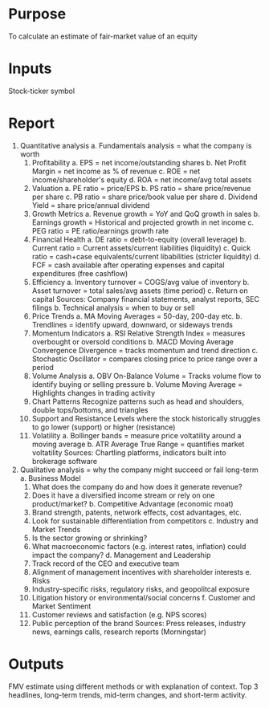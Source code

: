 # Purpose
To calculate an estimate of fair-market value of an equity
# Inputs
Stock-ticker symbol
# Report
1. Quantitative analysis
  a. Fundamentals analysis = what the company is worth
    1. Profitability
       a. EPS = net income/outstanding shares
       b. Net Profit Margin = net income as % of revenue
       c. ROE = net income/shareholder's equity
       d. ROA = net income/avg total assets
    2. Valuation
       a. PE ratio = price/EPS
       b. PS ratio = share price/revenue per share
       c. PB ratio = share price/book value per share
       d. Dividend Yield = share price/annual dividend
    3. Growth Metrics
       a. Revenue growth = YoY and QoQ growth in sales
       b. Earnings growth = Historical and projected growth in net income
       c. PEG ratio = PE ratio/earnings growth rate
    4. Financial Health
       a. DE ratio = debt-to-equity (overall leverage)
       b. Current ratio = Current assets/current liabilities (liquidity)
       c. Quick ratio = cash+case equivalents/current libabilities (stricter liquidity)
       d. FCF = cash available after operating expenses and capital expenditures (free cashflow)
    5. Efficiency
       a. Inventory turnover = COGS/avg value of inventory
       b. Asset turnover = total sales/avg assets (time period)
       c. Return on capital
   Sources: Company financial statements, analyst reports, SEC filings
  b. Technical analysis = when to buy or sell
    1. Price Trends
       a. MA Moving Averages = 50-day, 200-day etc.
       b. Trendlines = identify upward, downward, or sideways trends
    3. Momentum Indicators
       a. RSI Relative Strength Index = measures overbought or oversold conditions
       b. MACD Moving Average Convergence Divergence = tracks momentum and trend direction
       c. Stochastic Oscillator = compares closing price to price range over a period
    5. Volume Analysis
       a. OBV On-Balance Volume = Tracks volume flow to identify buying or selling pressure
       b. Volume Moving Average = Highlights changes in trading activity
    7. Chart Patterns
       Recognize patterns such as head and shoulders, double tops/bottoms, and triangles
    9. Support and Resistance
        Levels where the stock historically struggles to go lower (support) or higher (resistance)
    11. Volatility
        a. Bollinger bands = measure price voltatility around a moving average
        b. ATR Average True Range = quantifies market voltatility
    Sources: Chartling platforms, indicators built into brokerage software
3. Qualitative analysis = why the company might succeed or fail long-term
  a. Business Model
    1. What does the company do and how does it generate revenue?
    2. Does it have a diversified income stream or rely on one product/market?
  b. Competitive Advantage (economic moat)
    1. Brand strength, patents, network effects, cost advantages, etc.
    2. Look for sustainable differentiation from competitors
  c. Industry and Market Trends
    1. Is the sector growing or shrinking?
    2. What macroeconomic factors (e.g. interest rates, inflation) could impact the company?
  d. Management and Leadership
    1. Track record of the CEO and executive team
    2. Alignment of management incentives with shareholder interests
  e. Risks
    1. Industry-specific risks, regulatory risks, and geopolitcal exposure
    2. Litigation history or environmental/social concerns
  f. Customer and Market Sentiment
    1. Customer reviews and satisfaction (e.g. NPS scores)
    2. Public perception of the brand
Sources: Press releases, industry news, earnings calls, research reports (Morningstar)
  


# Outputs
FMV estimate using different methods or with explanation of context. Top 3 headlines, long-term trends, mid-term changes, and short-term activity.
